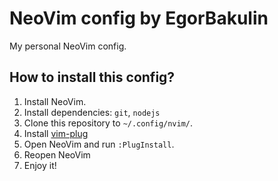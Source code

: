 # NeoVim config by EgorBakulin

My personal NeoVim config.

## How to install this config?

1. Install NeoVim.
2. Install dependencies: `git`, `nodejs`
3. Clone this repository to `~/.config/nvim/`.
4. Install [vim-plug](https://github.com/junegunn/vim-plug)
5. Open NeoVim and run `:PlugInstall`.
6. Reopen NeoVim
7. Enjoy it!
